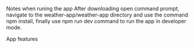 Notes when runing the app
After downloading open command prompt, navigate to the weather-app/weather-app directory and use the command npm install, finally use npm run dev command to run the app in developer mode.

App features
